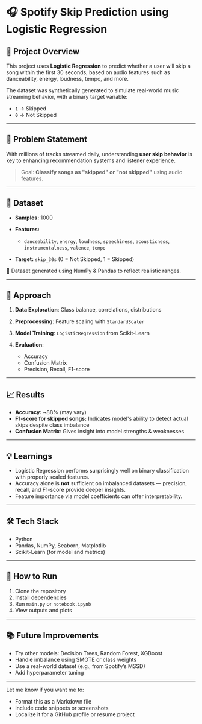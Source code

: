 # 🎧 Spotify Skip Prediction using Logistic Regression

## 📌 Project Overview

This project uses **Logistic Regression** to predict whether a user will skip a song within the first 30 seconds, based on audio features such as danceability, energy, loudness, tempo, and more.

The dataset was synthetically generated to simulate real-world music streaming behavior, with a binary target variable:

* `1` → Skipped
* `0` → Not Skipped

---

## 🧠 Problem Statement

With millions of tracks streamed daily, understanding **user skip behavior** is key to enhancing recommendation systems and listener experience.

> Goal: **Classify songs as "skipped" or "not skipped"** using audio features.

---

## 📂 Dataset

* **Samples:** 1000
* **Features:**

  * `danceability`, `energy`, `loudness`, `speechiness`, `acousticness`, `instrumentalness`, `valence`, `tempo`
* **Target:** `skip_30s` (0 = Not Skipped, 1 = Skipped)

📝 Dataset generated using NumPy & Pandas to reflect realistic ranges.

---

## 🧪 Approach

1. **Data Exploration**: Class balance, correlations, distributions
2. **Preprocessing**: Feature scaling with `StandardScaler`
3. **Model Training**: `LogisticRegression` from Scikit-Learn
4. **Evaluation**:

   * Accuracy
   * Confusion Matrix
   * Precision, Recall, F1-score

---

## 📈 Results

* **Accuracy:** \~88% (may vary)
* **F1-score for skipped songs:** Indicates model's ability to detect actual skips despite class imbalance
* **Confusion Matrix**: Gives insight into model strengths & weaknesses

---

## 💡 Learnings

* Logistic Regression performs surprisingly well on binary classification with properly scaled features.
* Accuracy alone is **not** sufficient on imbalanced datasets — precision, recall, and F1-score provide deeper insights.
* Feature importance via model coefficients can offer interpretability.

---

## 🛠️ Tech Stack

* Python
* Pandas, NumPy, Seaborn, Matplotlib
* Scikit-Learn (for model and metrics)

---

## 🚀 How to Run

1. Clone the repository
2. Install dependencies
3. Run `main.py` or `notebook.ipynb`
4. View outputs and plots

---

## 📚 Future Improvements

* Try other models: Decision Trees, Random Forest, XGBoost
* Handle imbalance using SMOTE or class weights
* Use a real-world dataset (e.g., from Spotify’s MSSD)
* Add hyperparameter tuning

---

Let me know if you want me to:

* Format this as a Markdown file
* Include code snippets or screenshots
* Localize it for a GitHub profile or resume project
